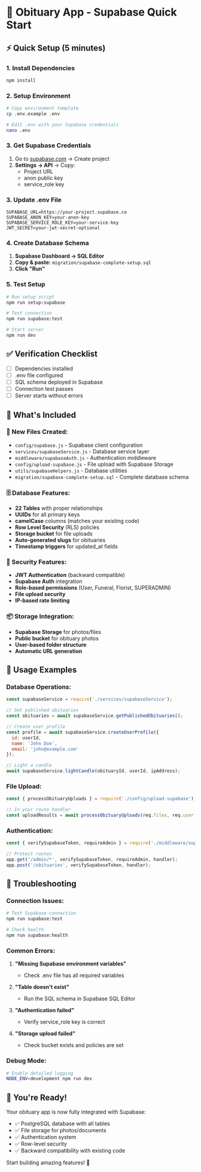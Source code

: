 # 🚀 Obituary App - Supabase Quick Start

## ⚡ Quick Setup (5 minutes)

### 1. Install Dependencies
```bash
npm install
```

### 2. Setup Environment
```bash
# Copy environment template
cp .env.example .env

# Edit .env with your Supabase credentials
nano .env
```

### 3. Get Supabase Credentials
1. Go to [supabase.com](https://supabase.com) → Create project
2. **Settings → API** → Copy:
   - Project URL
   - anon public key  
   - service_role key
### 3. Update .env File
```env
SUPABASE_URL=https://your-project.supabase.co
SUPABASE_ANON_KEY=your-anon-key
SUPABASE_SERVICE_ROLE_KEY=your-service-key
JWT_SECRET=your-jwt-secret-optional
```

### 4. Create Database Schema
1. **Supabase Dashboard → SQL Editor**
2. **Copy & paste:** `migration/supabase-complete-setup.sql`
3. **Click "Run"**

### 5. Test Setup
```bash
# Run setup script
npm run setup:supabase

# Test connection
npm run supabase:test

# Start server
npm run dev
```

## ✅ Verification Checklist

- [ ] Dependencies installed
- [ ] .env file configured
- [ ] SQL schema deployed in Supabase
- [ ] Connection test passes
- [ ] Server starts without errors

## 🎯 What's Included

### 📁 New Files Created:
- `config/supabase.js` - Supabase client configuration
- `services/supabaseService.js` - Database service layer
- `middleware/supabaseAuth.js` - Authentication middleware
- `config/upload-supabase.js` - File upload with Supabase Storage
- `utils/supabaseHelpers.js` - Database utilities
- `migration/supabase-complete-setup.sql` - Complete database schema

### 🗄️ Database Features:
- **22 Tables** with proper relationships
- **UUIDs** for all primary keys
- **camelCase** columns (matches your existing code)
- **Row Level Security** (RLS) policies
- **Storage bucket** for file uploads
- **Auto-generated slugs** for obituaries
- **Timestamp triggers** for updated_at fields

### 🔐 Security Features:
- **JWT Authentication** (backward compatible)
- **Supabase Auth** integration
- **Role-based permissions** (User, Funeral, Florist, SUPERADMIN)
- **File upload security**
- **IP-based rate limiting**

### 📦 Storage Integration:
- **Supabase Storage** for photos/files
- **Public bucket** for obituary photos
- **User-based folder structure**
- **Automatic URL generation**

## 🔧 Usage Examples

### Database Operations:
```javascript
const supabaseService = require('./services/supabaseService');

// Get published obituaries
const obituaries = await supabaseService.getPublishedObituaries();

// Create user profile
const profile = await supabaseService.createUserProfile({
  id: userId,
  name: 'John Doe',
  email: 'john@example.com'
});

// Light a candle
await supabaseService.lightCandle(obituaryId, userId, ipAddress);
```

### File Upload:
```javascript
const { processObituaryUploads } = require('./config/upload-supabase');

// In your route handler
const uploadResults = await processObituaryUploads(req.files, req.user.id);
```

### Authentication:
```javascript
const { verifySupabaseToken, requireAdmin } = require('./middleware/supabaseAuth');

// Protect routes
app.get('/admin/*', verifySupabaseToken, requireAdmin, handler);
app.post('/obituaries', verifySupabaseToken, handler);
```

## 🚨 Troubleshooting

### Connection Issues:
```bash
# Test Supabase connection
npm run supabase:test

# Check health
npm run supabase:health
```

### Common Errors:
1. **"Missing Supabase environment variables"**
   - Check .env file has all required variables

2. **"Table doesn't exist"**
   - Run the SQL schema in Supabase SQL Editor

3. **"Authentication failed"**
   - Verify service_role key is correct

4. **"Storage upload failed"**
   - Check bucket exists and policies are set

### Debug Mode:
```bash
# Enable detailed logging
NODE_ENV=development npm run dev
```

## 🎉 You're Ready!

Your obituary app is now fully integrated with Supabase:
- ✅ PostgreSQL database with all tables
- ✅ File storage for photos/documents  
- ✅ Authentication system
- ✅ Row-level security
- ✅ Backward compatibility with existing code

Start building amazing features! 🚀
